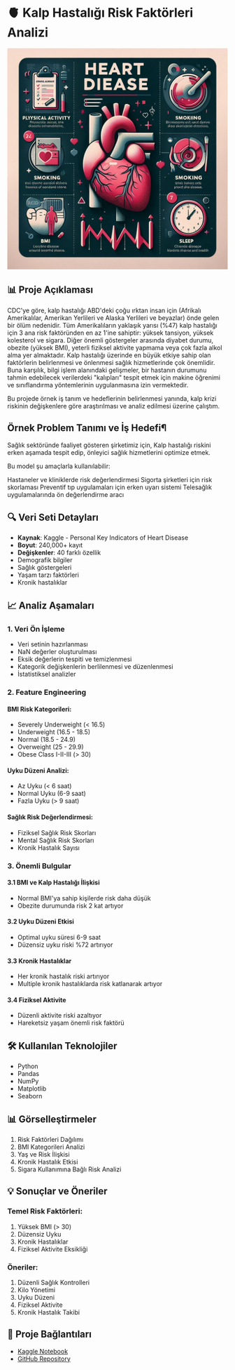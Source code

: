 # 🫀 Kalp Hastalığı Risk Faktörleri Analizi

<p align="center">
  <img src="kalpgorsel4.png" alt="Kalp Sağlığı Analizi" width="800">
</p>


## 📊 Proje Açıklaması
CDC'ye göre, kalp hastalığı ABD'deki çoğu ırktan insan için (Afrikalı Amerikalılar, Amerikan Yerlileri ve Alaska Yerlileri ve beyazlar) önde gelen bir ölüm nedenidir. Tüm Amerikalıların yaklaşık yarısı (%47) kalp hastalığı için 3 ana risk faktöründen en az 1'ine sahiptir: yüksek tansiyon, yüksek kolesterol ve sigara. Diğer önemli göstergeler arasında diyabet durumu, obezite (yüksek BMI), yeterli fiziksel aktivite yapmama veya çok fazla alkol alma yer almaktadır. Kalp hastalığı üzerinde en büyük etkiye sahip olan faktörlerin belirlenmesi ve önlenmesi sağlık hizmetlerinde çok önemlidir. Buna karşılık, bilgi işlem alanındaki gelişmeler, bir hastanın durumunu tahmin edebilecek verilerdeki "kalıpları" tespit etmek için makine öğrenimi ve sınıflandırma yöntemlerinin uygulanmasına izin vermektedir.

Bu projede örnek iş tanım ve hedeflerinin belirlenmesi yanında, kalp krizi riskinin değişkenlere göre araştırılması ve analiz edilmesi üzerine çalıştım.

##  Örnek Problem Tanımı ve İş Hedefi¶

Sağlık sektöründe faaliyet gösteren şirketimiz için, Kalp hastalığı riskini erken aşamada tespit edip, önleyici sağlık hizmetlerini optimize etmek.

Bu model şu amaçlarla kullanılabilir:

Hastaneler ve kliniklerde risk değerlendirmesi
Sigorta şirketleri için risk skorlaması
Preventif tıp uygulamaları için erken uyarı sistemi
Telesağlık uygulamalarında ön değerlendirme aracı

## 🔍 Veri Seti Detayları
- **Kaynak**: Kaggle - Personal Key Indicators of Heart Disease
- **Boyut**: 240,000+ kayıt
- **Değişkenler**: 40 farklı özellik
 - Demografik bilgiler
 - Sağlık göstergeleri
 - Yaşam tarzı faktörleri
 - Kronik hastalıklar

## 📈 Analiz Aşamaları

### 1. Veri Ön İşleme
- Veri setinin hazırlanması
- NaN değerler oluşturulması
- Eksik değerlerin tespiti ve temizlenmesi
- Kategorik değişkenlerin berlilenmesi ve düzenlenmesi
- İstatistiksel analizler

### 2. Feature Engineering
#### BMI Risk Kategorileri:
- Severely Underweight (< 16.5)
- Underweight (16.5 - 18.5)
- Normal (18.5 - 24.9)
- Overweight (25 - 29.9)
- Obese Class I-II-III (> 30)

#### Uyku Düzeni Analizi:
- Az Uyku (< 6 saat)
- Normal Uyku (6-9 saat)
- Fazla Uyku (> 9 saat)

#### Sağlık Risk Değerlendirmesi:
- Fiziksel Sağlık Risk Skorları
- Mental Sağlık Risk Skorları
- Kronik Hastalık Sayısı

### 3. Önemli Bulgular

#### 3.1 BMI ve Kalp Hastalığı İlişkisi
- Normal BMI'ya sahip kişilerde risk daha düşük
- Obezite durumunda risk 2 kat artıyor

#### 3.2 Uyku Düzeni Etkisi
- Optimal uyku süresi 6-9 saat
- Düzensiz uyku riski %72 artırıyor

#### 3.3 Kronik Hastalıklar
- Her kronik hastalık riski artırıyor
- Multiple kronik hastalıklarda risk katlanarak artıyor

#### 3.4 Fiziksel Aktivite
- Düzenli aktivite riski azaltıyor
- Hareketsiz yaşam önemli risk faktörü

## 🛠️ Kullanılan Teknolojiler
- Python
- Pandas
- NumPy 
- Matplotlib
- Seaborn 

## 📊 Görselleştirmeler
1. Risk Faktörleri Dağılımı
2. BMI Kategorileri Analizi
3. Yaş ve Risk İlişkisi
4. Kronik Hastalık Etkisi
5. Sigara Kullanımına Bağlı Risk Analizi

## 💡 Sonuçlar ve Öneriler

### Temel Risk Faktörleri:
1. Yüksek BMI (> 30)
2. Düzensiz Uyku
3. Kronik Hastalıklar
4. Fiziksel Aktivite Eksikliği

### Öneriler:
1. Düzenli Sağlık Kontrolleri
2. Kilo Yönetimi
3. Uyku Düzeni
4. Fiziksel Aktivite
5. Kronik Hastalık Takibi

## 🔗 Proje Bağlantıları
- [Kaggle Notebook](https://www.kaggle.com/code/emreenginn/indicators-of-heart-disease)
- [GitHub Repository](link)


